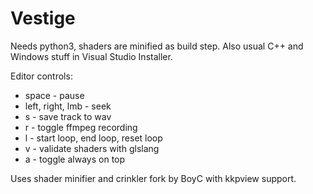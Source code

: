 # Vestige

Needs python3, shaders are minified as build step.
Also usual C++ and Windows stuff in Visual Studio Installer. 
 
Editor controls:
- space - pause
- left, right, lmb - seek 
- s - save track to wav
- r - toggle ffmpeg recording
- l - start loop, end loop, reset loop
- v - validate shaders with glslang
- a - toggle always on top


Uses shader minifier and crinkler fork by BoyC with kkpview support.

